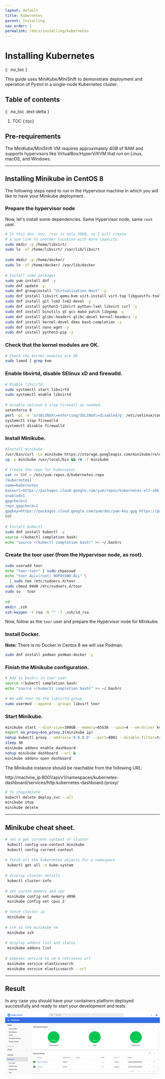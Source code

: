 ```yaml
---
layout: default
title: Kubernetes
parent: Installing
nav_order: 1
permalink: /docs/installing/kubernetes
---
```


# Installing Kubernetes
{: .no_toc }

This guide uses MiniKube/MiniShift to demonstrate deployment and operation of Pystol
in a single-node Kubernetes cluster.

## Table of contents
{: .no_toc .text-delta }

1. TOC
{:toc}


## Pre-requirements

The MiniKube/MiniShift VM requires approximately 4GB
of RAM and supports hypervisors like
VirtualBox/HyperV/KVM
that run on Linux, macOS, and Windows.

---

## Installing Minikube in CentOS 8

The following steps need to run in the Hypervisor machine
in which you will like to have your Minikube deployment.

### Prepare the hypervisor node

Now, let's install some dependencies.
Same Hypervisor node, same `root` user.

```bash
# In this dev. env. /var is only 50GB, so I will create
# a sym link to another location with more capacity.
sudo mkdir -p /home/libvirt/
sudo ln -sf /home/libvirt/ /var/lib/libvirt

sudo mkdir -p /home/docker/
sudo ln -sf /home/docker/ /var/lib/docker

# Install some packages
sudo yum install dnf -y
sudo dnf update -y
sudo dnf groupinstall "Virtualization Host" -y
sudo dnf install libvirt qemu-kvm virt-install virt-top libguestfs-tools bridge-utils -y
sudo dnf install git lvm2 lvm2-devel -y
sudo dnf install python3-libvirt python-lxml libvirt curl -y
sudo dnf install binutils qt gcc make patch libgomp -y
sudo dnf install glibc-headers glibc-devel kernel-headers -y
sudo dnf install kernel-devel dkms bash-completion -y
sudo dnf install nano wget -y
sudo dnf install python3-pip -y
```

### Check that the kernel modules are OK.

```bash
# Check the kernel modules are OK
sudo lsmod | grep kvm
```

### Enable libvirtd, disable SElinux xD and firewalld.

```bash
# Enable libvirtd
sudo systemctl start libvirtd
sudo systemctl enable libvirtd

# Disable selinux & stop firewall as needed.
setenforce 0
perl -pi -e 's/SELINUX\=enforcing/SELINUX\=disabled/g' /etc/selinux/config
systemctl stop firewalld
systemctl disable firewalld
```

### Install Minikube.

```bash
#Install minikube
/usr/bin/curl -Lo minikube https://storage.googleapis.com/minikube/releases/latest/minikube-linux-amd64 && chmod +x minikube
cp -p minikube /usr/local/bin && rm -f minikube

# Create the repo for kubernetes
cat << EOF > /etc/yum.repos.d/kubernetes.repo
[kubernetes]
name=Kubernetes
baseurl=https://packages.cloud.google.com/yum/repos/kubernetes-el7-x86_64
enabled=1
gpgcheck=1
repo_gpgcheck=1
gpgkey=https://packages.cloud.google.com/yum/doc/yum-key.gpg https://packages.cloud.google.com/yum/doc/rpm-package-key.gpg
EOF

# Install kubectl
sudo dnf install kubectl -y
source <(kubectl completion bash)
echo "source <(kubectl completion bash)" >> ~/.bashrc
```

### Create the toor user (from the Hypervisor node, as root).

```bash
sudo useradd toor
echo "toor:toor" | sudo chpasswd
echo "toor ALL=(root) NOPASSWD:ALL" \
  | sudo tee /etc/sudoers.d/toor
sudo chmod 0440 /etc/sudoers.d/toor
sudo su - toor

cd
mkdir .ssh
ssh-keygen -t rsa -N "" -f .ssh/id_rsa
```

Now, follow as the `toor` user and prepare the Hypervisor node
for Minikube.

### Install Docker.

**Note:** There is no Docker in Centos 8
we will use Podman.

```bash
sudo dnf install podman podman-docker -y
```

### Finish the Minikube configuration.

```bash
# Add to bashrc in toor user
source <(kubectl completion bash)
echo "source <(kubectl completion bash)" >> ~/.bashrc

# We add toor to the libvirtd group
sudo usermod --append --groups libvirt toor
```

### Start Minikube.

```bash
minikube start --disk-size=300GB --memory=65536 --cpus=4 --vm-driver kvm2
export no_proxy=$no_proxy,$(minikube ip)
nohup kubectl proxy --address='0.0.0.0' --port=8001 --disable-filter=true &
sleep 30
minikube addons enable dashboard
nohup minikube dashboard --url &
minikube addons open dashboard
```

The Minikube instance should be reachable from the following URL:

http://machine_ip:8001/api/v1/namespaces/kubernetes-dashboard/services/http:kubernetes-dashboard:/proxy/

```bash
# To stop/delete
kubectl delete deploy,svc --all
minikube stop
minikube delete
```

---

## Minikube cheat sheet.

```bash
# set & get current context of cluster
 kubectl config use-context minikube
 kubectl config current-context

# fetch all the kubernetes objects for a namespace
 kubectl get all -n kube-system

# display cluster details
 kubectl cluster-info

# set custom memory and cpu
 minikube config set memory 4096
 minikube config set cpus 2

# fetch cluster ip
 minikube ip

# ssh to the minikube vm
 minikube ssh

# display addons list and status
 minikube addons list

# exposes service to vm & retrieves url
 minikube service elasticsearch
 minikube service elasticsearch --url
```

---

## Result

In any case you should have your containers platform deployed
successfully and ready to start your development and tests.

![](https://raw.githubusercontent.com/pystol/pystol-docs/master/assets/images/installing_minikube.PNG)
